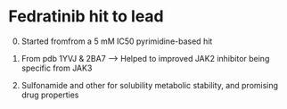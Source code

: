 # Fedratinib hit to lead


0) Started fromfrom a 5 mM IC50 pyrimidine-based hit

1) From pdb 1YVJ & 2BA7 --> Helped to improved JAK2 inhibitor being specific from JAK3

2) Sulfonamide and other for solubility metabolic stability, and promising drug properties




